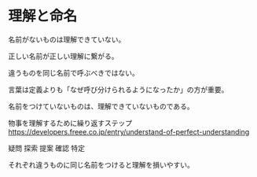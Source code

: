 # 理解と命名

名前がないものは理解できていない。

正しい名前が正しい理解に繋がる。

違うものを同じ名前で呼ぶべきではない。

言葉は定義よりも「なぜ呼び分けられるようになったか」の方が重要。

名前をつけていないものは、理解できていないものである。

物事を理解するために繰り返すステップ
https://developers.freee.co.jp/entry/understand-of-perfect-understanding

疑問
探索
提案
確認
特定

それぞれ違うものに同じ名前をつけると理解を損いやすい。
